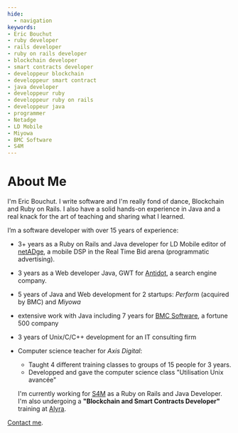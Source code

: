 ```yaml
---
hide:
  - navigation
keywords:
- Eric Bouchut
- ruby developer
- rails developer
- ruby on rails developer
- blockchain developer
- smart contracts developer
- developpeur blockchain
- developpeur smart contract
- java developer
- developpeur ruby
- developpeur ruby on rails
- developpeur java
- programmer
- Netadge
- LD Mobile
- Miyowa
- BMC Software
- S4M
---
```


# About Me

I'm Eric Bouchut.
I write software and I'm really fond of dance, Blockchain and Ruby on Rails.
I also have a solid hands-on experience in Java and a real knack for the art 
of teaching and sharing what I learned.

I’m a software developer with over 15 years of experience:</p>

* 3+ years as a Ruby on Rails and Java developer for LD Mobile  editor 
of [netADge](http://www.netadge.com/"), a mobile DSP in the Real Time Bid arena 
(programmatic advertising).
* 3 years as a Web developer Java, GWT for [Antidot](https://www.antidot.net), 
a search engine company.
* 5 years of Java and Web development for 2 startups: *Perform* (acquired by BMC) 
and *Miyowa*
* extensive work with Java including 7 years for 
[BMC Software](https://www.bmc.com), a fortune 500 company 
* 3 years of Unix/C/C++ development  for an IT consulting firm
* Computer science teacher for *Axis Digital*:
    * Taught 4 different training classes to groups of 15 people for 3 years.
    * Developped and gave the computer science class "Utilisation Unix avancée"

  I'm currently working for [S4M](https://www.s4m.io/)
  as a Ruby on Rails and Java Developer.  
  I'm also undergoing a **"Blockchain and Smart Contracts Developer"** training 
  at [Alyra](https://alyra.fr).

 [Contact me](blog/contact).
